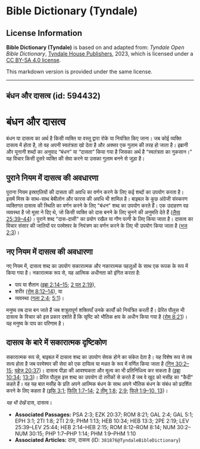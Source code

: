 # Bible Dictionary (Tyndale)

## License Information

**Bible Dictionary (Tyndale)** is based on and adapted from: _Tyndale Open Bible Dictionary_, [Tyndale House Publishers](https://tyndaleopenresources.com/), 2023, which is licensed under a [CC BY-SA 4.0 license](https://creativecommons.org/licenses/by-sa/4.0/legalcode.en).

This markdown version is provided under the same license.



--------------------------------

## बंधन और दासत्व (id: 594432)

बंधन और दासत्व
==============

बंधन या दासत्व का अर्थ है किसी व्यक्ति या वस्तु द्वारा रोके या नियंत्रित किए जाना। जब कोई व्यक्ति दासत्व में होता है, तो वह अपनी स्वतंत्रता खो देता है और अक्सर एक गुलाम की तरह हो जाता है। इब्रानी और यूनानी शब्दों का अनुवाद “बंधन” या “दासता” किया गया है जिसका अर्थ है “स्वतंत्रता का नुकसान।” यह विचार किसी दूसरे व्यक्ति की सेवा करने या उसका गुलाम बनने से जुड़ा है।

पुराने नियम में दासत्व की अवधारणा
---------------------------------

पुराना नियम इस्राएलियों की दासता की अवधि का वर्णन करने के लिए कई शब्दों का उपयोग करता है। इसमें मिस्र के साथ\-साथ बेबीलोन और फारस की अवधि भी शामिल है। बाइबल के कुछ अंग्रेजी संस्करण व्यक्तिगत दासत्व की स्थिति का वर्णन करने के लिए "बंधन" शब्द का उपयोग करते हैं। एक उदाहरण वह व्यवस्था है जो मूसा ने दिए थे, जो किसी व्यक्ति को दास बनने के लिए चुनने की अनुमति देते हैं ([लैव्य 25:39–44](https://ref.ly/Lev25:39-Lev25:44))। पुराने शब्द "दास\-दासी" का प्रयोग रखैल या गौण पत्नी के लिए किया जाता है। दासत्व का विचार संसार की जातियों पर परमेश्वर के नियंत्रण का वर्णन करने के लिए भी उपयोग किया जाता है ([भज 2:3](https://ref.ly/Ps2:3))।

नए नियम में दासत्व की अवधारणा
-----------------------------

नए नियम में, दासत्व शब्द का उपयोग सकारात्मक और नकारात्मक पहलुओं के साथ एक रूपक के रूप में किया गया है। नकारात्मक रूप से, यह आत्मिक अधीनता को इंगित करता है:

* पाप या शैतान ([इब्रा 2:14–15](https://ref.ly/Heb2:14-Heb2:15); [2 पत 2:19](https://ref.ly/2Pet2:19)),
* शरीर ([रोम 8:12–14](https://ref.ly/Rom8:12-Rom8:14)), या
* व्यवस्था ([गला 2:4](https://ref.ly/Gal2:4); [5:1](https://ref.ly/Gal5:1))।

मनुष्य तब दास बन जाते हैं जब शत्रुतापूर्ण शक्तियाँ उनके कार्यों को नियंत्रित करती हैं। प्रेरित पौलुस भी दासत्व के विचार को इस प्रकार दर्शाते हैं कि सृष्टि को भौतिक क्षय के अधीन किया गया है ([रोम 8:21](https://ref.ly/Rom8:21))। यह मनुष्य के पाप का परिणाम है।

दासत्व के बारे में सकारात्मक दृष्टिकोण
--------------------------------------

सकारात्मक रूप से, बाइबल में दासत्व शब्द का उपयोग सेवक होने का संकेत देता है। यह विशेष रूप से तब सत्य होता है जब परमेश्वर की सेवा को एक दायित्व या मन्नत के रूप में वर्णित किया जाता है ([गिन 30:2–15](https://ref.ly/Num30:2-Num30:15); [यहेज 20:37](https://ref.ly/Ezek20:37))। दासत्व पीड़ा की आवश्यकता और मूल्य का भी प्रतिनिधित्व कर सकता है ([इब्रा 10:34](https://ref.ly/Heb10:34); [13:3](https://ref.ly/Heb13:3))। प्रेरित पौलुस इस शब्द का उपयोग दो तरीकों से करते हैं जब वे खुद को मसीह का "कैदी" कहते हैं। वह यह बात मसीह के प्रति अपने आत्मिक बंधन के साथ अपने भौतिक बंधन के संबंध को प्रदर्शित करने के लिए कहता है ([इफि 3:1](https://ref.ly/Eph3:1); [फिलि 1:7–14](https://ref.ly/Phil1:7-Phil1:14); [2 तीमु 1:8](https://ref.ly/2Tim1:8); [2:9](https://ref.ly/2Tim2:9); [फिले 1:9–10, 13](https://ref.ly/Phlm1:9-Phlm1:10,Phlm1:13))।

*यह भी देखें* दास, दासत्व। 

* **Associated Passages:** PSA 2:3; EZK 20:37; ROM 8:21; GAL 2:4; GAL 5:1; EPH 3:1; 2TI 1:8; 2TI 2:9; PHM 1:13; HEB 10:34; HEB 13:3; 2PE 2:19; LEV 25:39–LEV 25:44; HEB 2:14–HEB 2:15; ROM 8:12–ROM 8:14; NUM 30:2–NUM 30:15; PHP 1:7–PHP 1:14; PHM 1:9–PHM 1:10
* **Associated Articles:** दास, दासत्व (ID: `381876@TyndaleBibleDictionary`)

